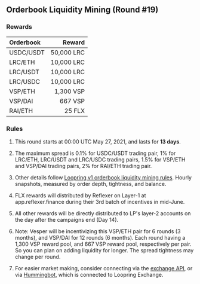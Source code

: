 ## Orderbook Liquidity Mining (Round #19)


### Rewards

| **Orderbook** | **Reward** |
| :--- | ---: |
| USDC/USDT | 50,000 LRC|
| LRC/ETH | 10,000 LRC|
| LRC/USDT | 10,000 LRC|
| LRC/USDC | 10,000 LRC|
| VSP/ETH | 1,300 VSP|
| VSP/DAI | 667 VSP|
| RAI/ETH | 25 FLX|


### Rules

1) This round starts at 00:00 UTC May 27, 2021, and lasts for **13 days**.

2) The maximum spread is 0.1% for USDC/USDT trading pair, 1% for LRC/ETH, LRC/USDT and LRC/USDC trading pairs, 1.5% for VSP/ETH and VSP/DAI trading pairs, 2% for RAI/ETH trading pair.

3) Other details follow [Loopring v1 orderbook liquidity mining rules](https://medium.com/loopring-protocol/loopring-exchange-liquidity-mining-competition-748917b277e6). Hourly snapshots, measured by order depth, tightness, and balance.

4) FLX rewards will distributed by Reflexer on Layer-1 at app.reflexer.finance during their 3rd batch of incentives in mid-June.

5) All other rewards will be directly distributed to LP's layer-2 accounts on the day after the campaigns end (Day 14).

6) Note: Vesper will be incentivizing this VSP/ETH pair for 6 rounds (3 months), and VSP/DAI for 12 rounds (6 months). Each round having a 1,300 VSP reward pool, and 667 VSP reward pool, respectively per pair. So you can plan on adding liquidity for longer. The spread tightness may change per round.

7) For easier market making, consider connecting via the [exchange API](https://docs.loopring.io/en/), or via [Hummingbot](https://docs.hummingbot.io/exchange-connectors/loopring/), which is connected to Loopring Exchange.
